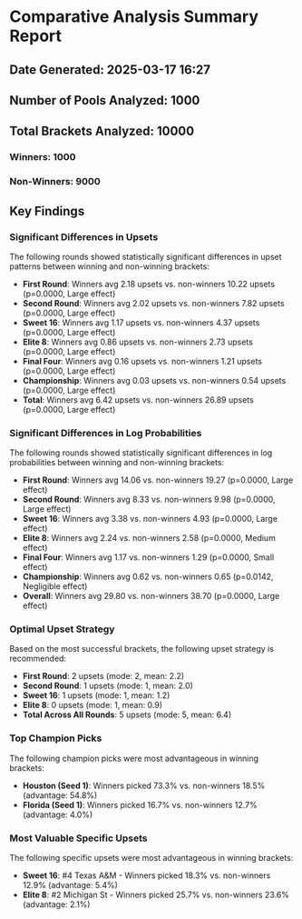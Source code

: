 # Comparative Analysis Summary Report
## Date Generated: 2025-03-17 16:27
## Number of Pools Analyzed: 1000
## Total Brackets Analyzed: 10000
### Winners: 1000
### Non-Winners: 9000

## Key Findings

### Significant Differences in Upsets
The following rounds showed statistically significant differences in upset patterns between winning and non-winning brackets:
- **First Round**: Winners avg 2.18 upsets vs. non-winners 10.22 upsets (p=0.0000, Large effect)
- **Second Round**: Winners avg 2.02 upsets vs. non-winners 7.82 upsets (p=0.0000, Large effect)
- **Sweet 16**: Winners avg 1.17 upsets vs. non-winners 4.37 upsets (p=0.0000, Large effect)
- **Elite 8**: Winners avg 0.86 upsets vs. non-winners 2.73 upsets (p=0.0000, Large effect)
- **Final Four**: Winners avg 0.16 upsets vs. non-winners 1.21 upsets (p=0.0000, Large effect)
- **Championship**: Winners avg 0.03 upsets vs. non-winners 0.54 upsets (p=0.0000, Large effect)
- **Total**: Winners avg 6.42 upsets vs. non-winners 26.89 upsets (p=0.0000, Large effect)

### Significant Differences in Log Probabilities
The following rounds showed statistically significant differences in log probabilities between winning and non-winning brackets:
- **First Round**: Winners avg 14.06 vs. non-winners 19.27 (p=0.0000, Large effect)
- **Second Round**: Winners avg 8.33 vs. non-winners 9.98 (p=0.0000, Large effect)
- **Sweet 16**: Winners avg 3.38 vs. non-winners 4.93 (p=0.0000, Large effect)
- **Elite 8**: Winners avg 2.24 vs. non-winners 2.58 (p=0.0000, Medium effect)
- **Final Four**: Winners avg 1.17 vs. non-winners 1.29 (p=0.0000, Small effect)
- **Championship**: Winners avg 0.62 vs. non-winners 0.65 (p=0.0142, Negligible effect)
- **Overall**: Winners avg 29.80 vs. non-winners 38.70 (p=0.0000, Large effect)

### Optimal Upset Strategy
Based on the most successful brackets, the following upset strategy is recommended:
- **First Round**: 2 upsets (mode: 2, mean: 2.2)
- **Second Round**: 1 upsets (mode: 1, mean: 2.0)
- **Sweet 16**: 1 upsets (mode: 1, mean: 1.2)
- **Elite 8**: 0 upsets (mode: 1, mean: 0.9)
- **Total Across All Rounds**: 5 upsets (mode: 5, mean: 6.4)

### Top Champion Picks
The following champion picks were most advantageous in winning brackets:
- **Houston (Seed 1)**: Winners picked 73.3% vs. non-winners 18.5% (advantage: 54.8%)
- **Florida (Seed 1)**: Winners picked 16.7% vs. non-winners 12.7% (advantage: 4.0%)

### Most Valuable Specific Upsets
The following specific upsets were most advantageous in winning brackets:
- **Sweet 16**: #4 Texas A&M - Winners picked 18.3% vs. non-winners 12.9% (advantage: 5.4%)
- **Elite 8**: #2 Michigan St - Winners picked 25.7% vs. non-winners 23.6% (advantage: 2.1%)